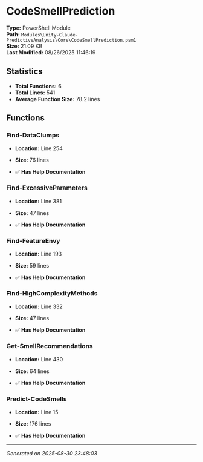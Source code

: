 # CodeSmellPrediction

**Type:** PowerShell Module  
**Path:** `Modules\Unity-Claude-PredictiveAnalysis\Core\CodeSmellPrediction.psm1`  
**Size:** 21.09 KB  
**Last Modified:** 08/26/2025 11:46:19  

## Statistics

- **Total Functions:** 6
- **Total Lines:** 541
- **Average Function Size:** 78.2 lines

## Functions


### Find-DataClumps

- **Location:** Line 254
- **Size:** 76 lines

- ✅ **Has Help Documentation** 
### Find-ExcessiveParameters

- **Location:** Line 381
- **Size:** 47 lines

- ✅ **Has Help Documentation** 
### Find-FeatureEnvy

- **Location:** Line 193
- **Size:** 59 lines

- ✅ **Has Help Documentation** 
### Find-HighComplexityMethods

- **Location:** Line 332
- **Size:** 47 lines

- ✅ **Has Help Documentation** 
### Get-SmellRecommendations

- **Location:** Line 430
- **Size:** 64 lines

- ✅ **Has Help Documentation** 
### Predict-CodeSmells

- **Location:** Line 15
- **Size:** 176 lines

- ✅ **Has Help Documentation**

---
*Generated on 2025-08-30 23:48:03*

